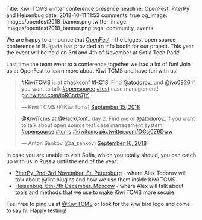 Title: Kiwi TCMS winter conference presence
headline: OpenFest, PiterPy and Heisenbug
date: 2018-10-11 11:53
comments: true
og_image: images/openfest2018_banner.png
twitter_image: images/openfest2018_banner.png
tags: community, events

We are happy to announce that [OpenFest](http://www.openfest.org) - the biggest
open source conference in Bulgaria has provided an info booth for our project.
This year the event will be held on 3rd and 4th of November at Sofia Tech Park!

Last time the team went to a conference together we had a lot of fun! Join us
at OpenFest to learn more about Kiwi TCMS and have fun with us!

<blockquote class="twitter-tweet" data-lang="en">
<p lang="en" dir="ltr">
    <a href="https://twitter.com/hashtag/KiwiTCMS?src=hash&amp;ref_src=twsrc%5Etfw">#KiwiTCMS</a>
    is at <a href="https://twitter.com/hashtag/hackconf?src=hash&amp;ref_src=twsrc%5Etfw">#hackconf</a>
    <a href="https://twitter.com/hashtag/HC18?src=hash&amp;ref_src=twsrc%5Etfw">#HC18</a>.
    Find <a href="https://twitter.com/atodorov_?ref_src=twsrc%5Etfw">@atodorov_</a> and
    <a href="https://twitter.com/ivo0926?ref_src=twsrc%5Etfw">@ivo0926</a> if you want to talk
    <a href="https://twitter.com/hashtag/opensource?src=hash&amp;ref_src=twsrc%5Etfw">#opensource</a>
    <a href="https://twitter.com/hashtag/test?src=hash&amp;ref_src=twsrc%5Etfw">#test</a> case management!
    <a href="https://t.co/ioRCnds7jY">pic.twitter.com/ioRCnds7jY</a></p>&mdash; Kiwi TCMS (@KiwiTcms)
    <a href="https://twitter.com/KiwiTcms/status/1040938917401378816?ref_src=twsrc%5Etfw">September 15, 2018</a>
</p>
</blockquote>

<blockquote class="twitter-tweet" data-lang="en">
<p lang="en" dir="ltr">
    <a href="https://twitter.com/KiwiTcms?ref_src=twsrc%5Etfw">@KiwiTcms</a> at
    <a href="https://twitter.com/HackConf_?ref_src=twsrc%5Etfw">@HackConf_</a>
    day 2. Find me or <a href="https://twitter.com/atodorov_?ref_src=twsrc%5Etfw">@atodorov_</a>
    if you want to talk about open source test case management system
    <a href="https://twitter.com/hashtag/opensource?src=hash&amp;ref_src=twsrc%5Etfw">#opensource</a>
    <a href="https://twitter.com/hashtag/tcms?src=hash&amp;ref_src=twsrc%5Etfw">#tcms</a>
    <a href="https://twitter.com/hashtag/kiwitcms?src=hash&amp;ref_src=twsrc%5Etfw">#kiwitcms</a>
    <a href="https://t.co/OGsj0Z9Dww">pic.twitter.com/OGsj0Z9Dww</a></p>&mdash; Anton Sankov (@a_sankov)
    <a href="https://twitter.com/a_sankov/status/1041260417669124097?ref_src=twsrc%5Etfw">September 16, 2018</a>
</p>
</blockquote>
<script async src="https://platform.twitter.com/widgets.js" charset="utf-8"></script>


In case you are unable to visit Sofia, which you totally should, you can catch up with
us in Russia until the end of the year:

* [PiterPy, 2nd-3rd November, St. Petersburg](https://piterpy.com/materials/2440) -
  where Alex Todorov will talk about pylint plugins and how we use them inside
  Kiwi TCMS
* [Heisenbug, 6th-7th December, Moscow](https://heisenbug-moscow.ru/2018/msk/talks/3vjkn0micguu6sqgu2kkyu/) -
  where Alex will talk about tools and methods that we use to make Kiwi TCMS more
  secure

Feel free to ping us at [@KiwiTCMS](https://twitter.com/KiwiTCMS) or look for the
kiwi bird logo and come to say hi. Happy testing!
